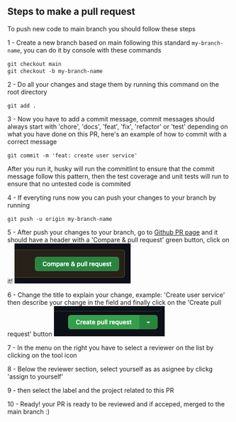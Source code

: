 ## Steps to make a pull request

To push new code to main branch you should follow these steps

1 - Create a new branch based on main following this standard `my-branch-name`, you can do it by console with these commands

```console
git checkout main
git checkout -b my-branch-name
```

2 - Do all your changes and stage them by running this command on the root directory

```console
git add .
```

3 - Now you have to add a commit message, commit messages should always start with 'chore', 'docs', 'feat', 'fix', 'refactor' or 'test' depending on what you have done on this PR, here's an example of how to commit with a correct message

```console
git commit -m 'feat: create user service'
```

After you run it, husky will run the commitlint to ensure that the commit message follow this pattern, then the test coverage and unit tests will run to ensure that no untested code is commited

4 - If everyting runs now you can push your changes to your branch by running

```console
git push -u origin my-branch-name
```

5 - After push your changes to your branch, go to [Github PR page](https://github.com/GiovanySantos/CBLOLFantasyBE/pulls) and it should have a header with a 'Compare & pull request' green button, click on it!
![Alt text](image.png)

6 - Change the title to explain your change, example:
'Create user service' then describe your change in the field and finally click on the 'Create pull request' button
![Alt text](image-1.png)

7 - In the menu on the right you have to select a reviewer on the list by clicking on the tool icon

8 - Below the reviewer section, select yourself as as asignee by clickg 'assign to yourself'

9 - then select the label and the project related to this PR

10 - Ready! your PR is ready to be reviewed and if acceped, merged to the main branch :)
